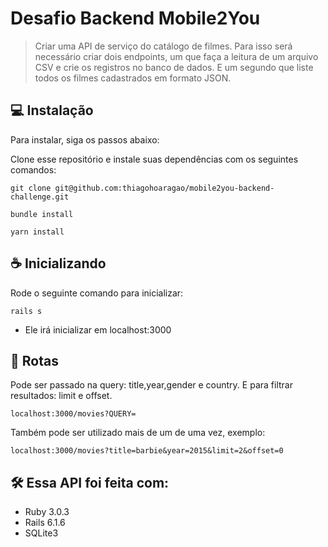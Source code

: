 # Desafio Backend Mobile2You

> Criar uma API de serviço do catálogo de filmes. Para isso será necessário criar dois endpoints, um que faça a leitura de um arquivo CSV e crie os registros no banco de dados. E um segundo que liste todos os filmes cadastrados em formato JSON.

## 💻 Instalação

Para instalar, siga os passos abaixo:

Clone esse repositório e instale suas dependências com os seguintes comandos:
```
git clone git@github.com:thiagohoaragao/mobile2you-backend-challenge.git
```
```
bundle install
```
```
yarn install
```

## ☕ Inicializando

Rode o seguinte comando para inicializar:
```
rails s
```
* Ele irá inicializar em localhost:3000

## 🚀 Rotas

Pode ser passado na query: title,year,gender e country.
E para filtrar resultados: limit e offset.

```
localhost:3000/movies?QUERY= 
```
Também pode ser utilizado mais de um de uma vez, exemplo:

```
localhost:3000/movies?title=barbie&year=2015&limit=2&offset=0
```
## 🛠️ Essa API foi feita com:
- Ruby 3.0.3
- Rails 6.1.6
- SQLite3
